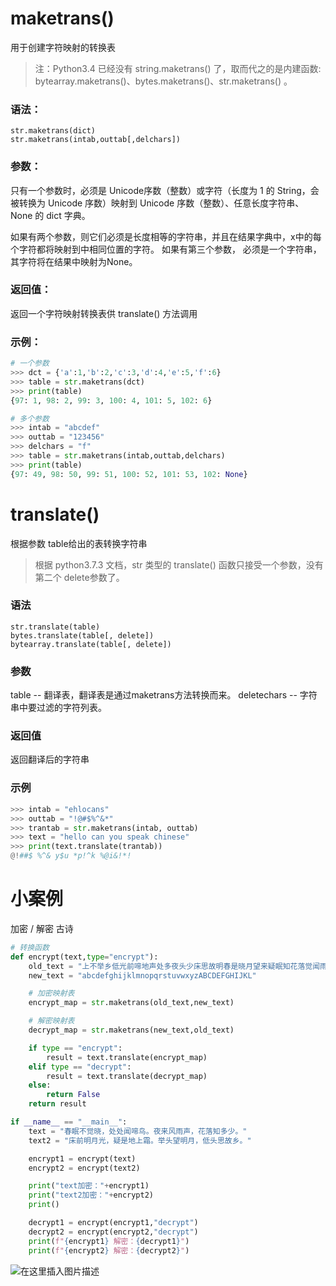 # maketrans()
用于创建字符映射的转换表
> 注：Python3.4 已经没有 string.maketrans() 了，取而代之的是内建函数: bytearray.maketrans()、bytes.maketrans()、str.maketrans() 。

### 语法：
`str.maketrans(dict)`  
`str.maketrans(intab,outtab[,delchars])`

### 参数：
只有一个参数时，必须是 Unicode序数（整数）或字符（长度为 1 的 String，会被转换为 Unicode 序数）映射到 Unicode 序数（整数）、任意长度字符串、None 的 dict 字典。

如果有两个参数，则它们必须是长度相等的字符串，并且在结果字典中，x中的每个字符都将映射到中相同位置的字符。 如果有第三个参数， 必须是一个字符串，其字符将在结果中映射为None。

### 返回值：
返回一个字符映射转换表供 translate() 方法调用

### 示例：

```python
# 一个参数
>>> dct = {'a':1,'b':2,'c':3,'d':4,'e':5,'f':6}
>>> table = str.maketrans(dct)
>>> print(table)
{97: 1, 98: 2, 99: 3, 100: 4, 101: 5, 102: 6}

# 多个参数
>>> intab = "abcdef"
>>> outtab = "123456"
>>> delchars = "f"
>>> table = str.maketrans(intab,outtab,delchars)
>>> print(table)
{97: 49, 98: 50, 99: 51, 100: 52, 101: 53, 102: None}
```

# translate()
根据参数 table给出的表转换字符串
>根据 python3.7.3 文档，str 类型的 translate() 函数只接受一个参数，没有第二个 delete参数了。

### 语法
`str.translate(table)`  
`bytes.translate(table[, delete])`  
`bytearray.translate(table[, delete])`

### 参数
table -- 翻译表，翻译表是通过maketrans方法转换而来。
deletechars -- 字符串中要过滤的字符列表。

### 返回值
返回翻译后的字符串

### 示例

```python
>>> intab = "ehlocans"
>>> outtab = "!@#$%^&*"
>>> trantab = str.maketrans(intab, outtab)
>>> text = "hello can you speak chinese"
>>> print(text.translate(trantab))
@!##$ %^& y$u *p!^k %@i&!*!
```

# 小案例
加密 / 解密 古诗

```python
# 转换函数
def encrypt(text,type="encrypt"):
    old_text = "上不举乡低光前啼地声处多夜头少床思故明春是晓月望来疑眠知花落觉闻雨霜风鸟，。"
    new_text = "abcdefghijklmnopqrstuvwxyzABCDEFGHIJKL"

    # 加密映射表
    encrypt_map = str.maketrans(old_text,new_text)

    # 解密映射表
    decrypt_map = str.maketrans(new_text,old_text)

    if type == "encrypt":
        result = text.translate(encrypt_map)
    elif type == "decrypt":
        result = text.translate(decrypt_map)
    else:
        return False
    return result

if __name__ == "__main__":
    text = "春眠不觉晓，处处闻啼鸟。夜来风雨声，花落知多少。"
    text2 = "床前明月光，疑是地上霜。举头望明月，低头思故乡。"

    encrypt1 = encrypt(text)
    encrypt2 = encrypt(text2)

    print("text加密："+encrypt1)
    print("text2加密："+encrypt2)
    print()

    decrypt1 = encrypt(encrypt1,"decrypt")
    decrypt2 = encrypt(encrypt2,"decrypt")
    print(f"{encrypt1} 解密：{decrypt1}")
    print(f"{encrypt2} 解密：{decrypt2}")
```
![在这里插入图片描述](https://img-blog.csdnimg.cn/20200324154725191.png#pic_center)

